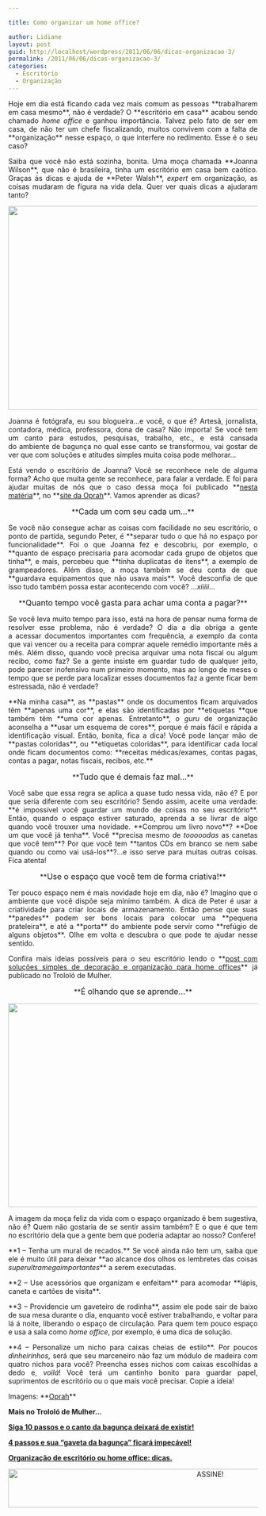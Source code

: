 ```yaml
---

title: Como organizar um home office?

author: Lidiane
layout: post
guid: http://localhost/wordpress/2011/06/06/dicas-organizacao-3/
permalink: /2011/06/06/dicas-organizacao-3/
categories:
  - Escritório
  - Organização
---
```

<p style="text-align: justify;">
  Hoje em dia está ficando cada vez mais comum as pessoas **trabalharem em casa mesmo**, não é verdade? O **escritório em casa** acabou sendo chamado <em>home office</em> e ganhou importância. Talvez pelo fato de ser em casa, de não ter um chefe fiscalizando, muitos convivem com a falta de **organização** nesse espaço, o que interfere no redimento. Esse é o seu caso?
</p>

<p style="text-align: justify;">
  Saiba que você não está sozinha, bonita. Uma moça chamada **Joanna Wilson**, que não é brasileira, tinha um escritório em casa bem caótico. Graças ás dicas e ajuda de **Peter Walsh**, <em>expert</em> em organização, as coisas mudaram de figura na vida dela. Quer ver quais dicas a ajudaram tanto?
</p>

<p style="text-align: justify;">
  <!--more-->
</p>

<p align="center">
  <a href="http://www.trololodemulher.com.br/blog/wp-content/uploads/2011/06/home-office.jpg"><img class="alignnone size-full wp-image-6490" title="home office" src="http://www.trololodemulher.com.br/blog/wp-content/uploads/2011/06/home-office.jpg" alt="" width="600" height="411" /></a>
</p>

<p style="text-align: justify;">
  Joanna é fotógrafa, eu sou blogueira…e você, o que é? Artesã, jornalista, contadora, médica, professora, dona de casa? Não importa! Se você tem um canto para estudos, pesquisas, trabalho, etc., e está cansada do ambiente de bagunça no qual esse canto se transformou, vai gostar de ver que com soluções e atitudes simples muita coisa pode melhorar…
</p>

<p style="text-align: justify;">
  Está vendo o escritório de Joanna? Você se reconhece nele de alguma forma? Acho que muita gente se reconhece, para falar a verdade. E foi para ajudar muitas de nós que o caso dessa moça foi publicado **<a href="http://www.oprah.com/home/Peter-Walshs-Ten-Steps-to-Home-Office-Organization/1" target="_blank">nesta matéria</a>**, no **<a href="http://www.oprah.com/index.html" target="_blank">site da Oprah</a>**. Vamos aprender as dicas?
</p>

<p style="text-align: center;">
  **<span style="font-size: medium;">Cada um com seu cada um…</span>**
</p>

<p style="text-align: justify;">
  Se você não consegue achar as coisas com facilidade no seu escritório, o ponto de partida, segundo Peter, é **separar tudo o que há no espaço por funcionalidade**. Foi o que Joanna fez e descobriu, por exemplo, o **quanto de espaço precisaria para acomodar cada grupo de objetos que tinha**, e mais, percebeu que **tinha duplicatas de itens**, a exemplo de grampeadores. Além disso, a moça também se deu conta de que **guardava equipamentos que não usava mais**. Você desconfia de que isso tudo também possa estar acontecendo com você? …<em>xiiiii</em>…
</p>

<p style="text-align: center;">
  **<span style="font-size: medium;">Quanto tempo você gasta para achar uma conta a pagar?</span>**
</p>

<p style="text-align: justify;">
  Se você leva muito tempo para isso, está na hora de pensar numa forma de resolver esse problema, não é verdade? O dia a dia obriga a gente a acessar documentos importantes com frequência, a exemplo da conta que vai vencer ou a receita para comprar aquele remédio importante mês a mês. Além disso, quando você precisa arquivar uma nota fiscal ou algum recibo, como faz? Se a gente insiste em guardar tudo de qualquer jeito, pode parecer inofensivo num primeiro momento, mas ao longo de meses o tempo que se perde para localizar esses documentos faz a gente ficar bem estressada, não é verdade?
</p>

<p style="text-align: justify;">
  **Na minha casa**, as **pastas** onde os documentos ficam arquivados têm **apenas uma cor**, e elas são identificadas por **etiquetas **que também têm **uma cor apenas. Entretanto**, o <em>guru</em> de organização aconselha a **usar um esquema de cores**, porque é mais fácil e rápida a identificação visual. Então, bonita, fica a dica! Você pode lançar mão de **pastas coloridas**, ou **etiquetas coloridas**, para identificar cada local onde ficam documentos como: **receitas médicas/exames, contas pagas, contas a pagar, notas fiscais, recibos, etc.**
</p>

<p style="text-align: center;">
  **<span style="font-size: medium;">Tudo que é demais faz mal…</span>**
</p>

<p style="text-align: justify;">
  Você sabe que essa regra se aplica a quase tudo nessa vida, não é? E por que seria diferente com seu escritório? Sendo assim, aceite uma verdade: **é impossível você guardar um mundo de coisas no seu escritório**. Então, quando o espaço estiver saturado, aprenda a se livrar de algo quando você trouxer uma novidade. **Comprou um livro novo**? **Doe um que você já tenha**. Você **precisa mesmo de <em>tooooodas</em> as canetas que você tem**? Por que você tem **tantos CDs em branco se nem sabe quando ou como vai usá-los**?…e isso serve para muitas outras coisas. Fica atenta!
</p>

<p style="text-align: center;">
  **<span style="font-size: medium;">Use o espaço que você tem de forma criativa!</span>**
</p>

<p style="text-align: justify;">
  Ter pouco espaço nem é mais novidade hoje em dia, não é? Imagino que o ambiente que você dispõe seja mínimo também. A dica de Peter é usar a criatividade para criar locais de armazenamento. Então pense que suas **paredes** podem ser bons locais para colocar uma **pequena prateleira**, e até a **porta** do ambiente pode servir como **refúgio de alguns objetos**. Olhe em volta e descubra o que pode te ajudar nesse sentido.
</p>

<p style="text-align: justify;">
  Confira mais ideias possíveis para o seu escritório lendo o **<a href="http://www.trololodemulher.com.br/2010/11/12/escritorio-decoracao/" target="_blank">post com soluções simples de decoração e organização para home offices</a>** já publicado no Trololó de Mulher.
</p>

<p style="text-align: center;">
  **<span style="font-size: medium;">É olhando que se aprende…</span>**
</p>

<p align="center">
  <a href="http://www.trololodemulher.com.br/blog/wp-content/uploads/2011/06/home-office2.jpg"><img class="alignnone size-full wp-image-6493" title="home office[2]" src="http://www.trololodemulher.com.br/blog/wp-content/uploads/2011/06/home-office2.jpg" alt="" width="600" height="411" /></a>
</p>

<p style="text-align: justify;">
  A imagem da moça feliz da vida com o espaço organizado é bem sugestiva, não é? Quem não gostaria de se sentir assim também? E o que é que tem no escritório dela que a gente bem que poderia adaptar ao nosso? Confere!
</p>

<p style="text-align: justify;">
  **1 – Tenha um mural de recados.** Se você ainda não tem um, saiba que ele é muito útil para deixar **ao alcance dos olhos os lembretes das coisas <em>superultramegaimportantes</em>** a serem executadas.
</p>

<p style="text-align: justify;">
  **2 – Use acessórios que organizam e enfeitam** para acomodar **lápis, caneta e cartões de visita**.
</p>

<p style="text-align: justify;">
  **3 – Providencie um gaveteiro de rodinha**, assim ele pode sair de baixo de sua mesa durante o dia, enquanto você estiver trabalhando, e voltar para lá á noite, liberando o espaço de circulação. Para quem tem pouco espaço e usa a sala como <em>home office</em>, por exemplo, é uma dica de solução.
</p>

<p style="text-align: justify;">
  **4 – Personalize um nicho para caixas cheias de estilo**. Por poucos <em>dinheirinhos,</em> será que seu marceneiro não faz um módulo de madeira com quatro nichos para você? Preencha esses nichos com caixas escolhidas a dedo e, <em>voilá</em>! Você terá um cantinho bonito para guardar papel, suprimentos de escritório ou o que mais você precisar. Copie a ideia!
</p>

<p style="text-align: justify;">
  Imagens: **<a href="http://www.oprah.com/index.html" target="_blank">Oprah</a>**
</p>

**Mais no Trololó de Mulher…**

**[Siga 10 passos e o canto da bagunça deixará de existir!](http://www.trololodemulher.com.br/2011/04/01/bagunca-organizacao/)**

**[4 passos e sua “gaveta da bagunça” ficará impecável!](http://www.trololodemulher.com.br/2010/10/27/4-passos-gaveta-organizada/)**

**[Organização de escritório ou home office: dicas.](http://www.trololodemulher.com.br/2009/10/27/organizacao-escritorio/)**

<p align="center">
  <a href="http://feedburner.google.com/fb/a/mailverify?uri=blogBichaFemea&loc=en_US" target="_blank"><img class="alignnone size-full wp-image-10439" src="http://www.trololodemulher.com.br/blog/wp-content/uploads/2014/09/ASSINE.png" alt="ASSINE!" width="800" height="78" /></a>
</p>